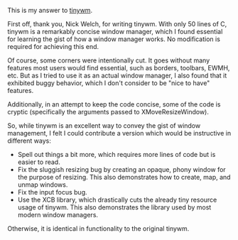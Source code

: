 This is my answer to [tinywm](http://incise.org/tinywm.html).

First off, thank you, Nick Welch, for writing tinywm. With only 50 lines of C, tinywm is a remarkably concise window manager, which I found essential for learning the gist of how a window manager works. No modification is required for achieving this end.

Of course, some corners were intentionally cut. It goes without many features most users would find essential, such as borders, toolbars, EWMH, etc. But as I tried to use it as an actual window manager, I also found that it exhibited buggy behavior, which I don't consider to be "nice to have" features.

Additionally, in an attempt to keep the code concise, some of the code is cryptic (specifically the arguments passed to XMoveResizeWindow).

So, while tinywm is an excellent way to convey the gist of window management, I felt I could contribute a version which would be instructive in different ways:

* Spell out things a bit more, which requires more lines of code but is easier to read.
* Fix the sluggish resizing bug by creating an opaque, phony window for the purpose of resizing. This also demonstrates how to create, map, and unmap windows.
* Fix the input focus bug.
* Use the XCB library, which drastically cuts the already tiny resource usage of tinywm. This also demonstrates the library used by most modern window managers.

Otherwise, it is identical in functionality to the original tinywm.
